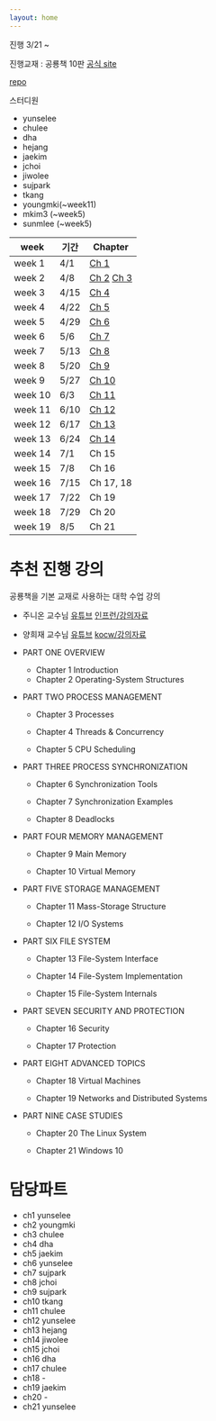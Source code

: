 ```yaml
---
layout: home
---
```


진행 3/21 ~

진행교재 : 공룡책 10판 [공식 site](https://www.os-book.com/OS10/)

[repo](https://github.com/42osStudy/os-study)

스터디원

- yunselee
- chulee
- dha
- hejang
- jaekim
- jchoi
- jiwolee
- sujpark
- tkang
- youngmki(~week11)
- mkim3 (~week5)
- sunmlee (~week5)

| week    | 기간 | Chapter                                                                   |
| ------- | ---- | ------------------------------------------------------------------------- |
| week 1  | 4/1  | [Ch 1](./jekyll/2022-03-21-ch1.html)                                      |
| week 2  | 4/8  | [Ch 2](./jekyll/2022-04-08-ch2.html) [Ch 3](./jekyll/2022-04-08-ch3.html) |
| week 3  | 4/15 | [Ch 4](./jekyll/2022-04-15-ch4.html)                                      |
| week 4  | 4/22 | [Ch 5](./jekyll/2022-04-22-ch5.html)                                      |
| week 5  | 4/29 | [Ch 6](./jekyll/2022-04-29-ch6.html)                                      |
| week 6  | 5/6  | [Ch 7](./jekyll/2022-05-06-ch7.html)                                      |
| week 7  | 5/13 | [Ch 8](./jekyll/2022-05-13-ch8.html)                                      |
| week 8  | 5/20 | [Ch 9](./jekyll/2022-05-20-ch9.html)                                      |
| week 9  | 5/27 | [Ch 10](./jekyll/2022-05-27-ch10.html)                                    |
| week 10 | 6/3  | [Ch 11](./jekyll/2022-06-03-ch11.html)                                    |
| week 11 | 6/10 | [Ch 12](./jekyll/2022-06-09-ch12.html)                                    |
| week 12 | 6/17 | [Ch 13](./jekyll/2022-06-13-ch13.html)                                 |
| week 13 | 6/24 | [Ch 14](./jekyll/2022-06-24-ch14.html)                                |
| week 14 | 7/1  | Ch 15                                                                     |
| week 15 | 7/8  | Ch 16                                                                     |
| week 16 | 7/15 | Ch 17, 18                                                                 |
| week 17 | 7/22 | Ch 19                                                                     |
| week 18 | 7/29 | Ch 20                                                                     |
| week 19 | 8/5  | Ch 21                                                                     |

# 추천 진행 강의

공룡책을 기본 교재로 사용하는 대학 수업 강의

- 주니온 교수님 [유튜브](https://www.youtube.com/playlist?list=PLHqxB9kMLLaOs2BM2KbuvttBYCgDoFm-5) [인프런/강의자료](https://www.inflearn.com/course/%EC%9A%B4%EC%98%81%EC%B2%B4%EC%A0%9C-%EA%B3%B5%EB%A3%A1%EC%B1%85-%EC%A0%84%EA%B3%B5%EA%B0%95%EC%9D%98)

- 양희재 교수님 [유튜브](https://www.youtube.com/playlist?list=PLK4xviZcdB9ieuusJ5j1UYZMFTuAgZCq8) [kocw/강의자료](http://www.kocw.net/home/search/kemView.do?kemId=978503)

- PART ONE OVERVIEW

  - Chapter 1 Introduction
  - Chapter 2 Operating-System Structures

- PART TWO PROCESS MANAGEMENT

  - Chapter 3 Processes
  - Chapter 4 Threads & Concurrency

  - Chapter 5 CPU Scheduling

- PART THREE PROCESS SYNCHRONIZATION

  - Chapter 6 Synchronization Tools

  - Chapter 7 Synchronization Examples

  - Chapter 8 Deadlocks

- PART FOUR MEMORY MANAGEMENT

  - Chapter 9 Main Memory

  - Chapter 10 Virtual Memory

- PART FIVE STORAGE MANAGEMENT

  - Chapter 11 Mass-Storage Structure

  - Chapter 12 I/O Systems

- PART SIX FILE SYSTEM

  - Chapter 13 File-System Interface

  - Chapter 14 File-System Implementation

  - Chapter 15 File-System Internals

- PART SEVEN SECURITY AND PROTECTION

  - Chapter 16 Security

  - Chapter 17 Protection

- PART EIGHT ADVANCED TOPICS

  - Chapter 18 Virtual Machines

  - Chapter 19 Networks and Distributed Systems

- PART NINE CASE STUDIES

  - Chapter 20 The Linux System

  - Chapter 21 Windows 10

# 담당파트

- ch1 yunselee
- ch2 youngmki
- ch3 chulee
- ch4 dha
- ch5 jaekim
- ch6 yunselee
- ch7 sujpark
- ch8 jchoi
- ch9 sujpark
- ch10 tkang
- ch11 chulee
- ch12 yunselee
- ch13 hejang
- ch14 jiwolee
- ch15 jchoi
- ch16 dha
- ch17 chulee
- ch18 -
- ch19 jaekim
- ch20 -
- ch21 yunselee
